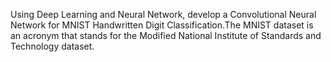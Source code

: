 Using Deep Learning and Neural Network, develop a Convolutional Neural Network for MNIST Handwritten Digit Classification.The MNIST dataset is an acronym that stands for the Modified National Institute of Standards and Technology dataset.
